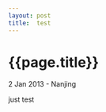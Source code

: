 ```yaml
---
layout:	post
title:	test
---
```


{{page.title}}
==============

<p class='meta'>2 Jan 2013 - Nanjing</p>

just test